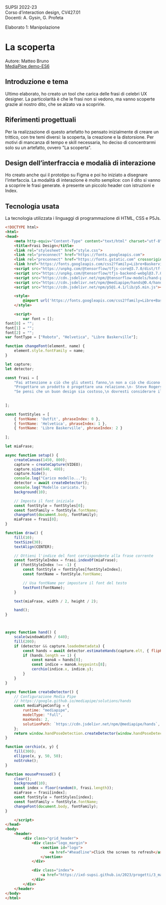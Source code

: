 SUPSI 2022-23  
Corso d’interaction design, CV427.01  
Docenti: A. Gysin, G. Profeta  

Elaborato 1: Manipolazione

# La scoperta
Autore: Matteo Bruno  
[MediaPipe demo-ES6](https://teomatt9000.github.io/Frasi-design/)


## Introduzione e tema

Ultimo elaborato, ho creato un tool che carica delle frasi di celebri UX designer. La particolarità è che le frasi non si vedono, ma vanno scoperte grazie al nostro dito, che se alzato va a scoprirle.


## Riferimenti progettuali


Per la realizzazione di questo artefatto ho pensato inizialmente di creare un trittico, con tre temi diversi: la scoperta, la creazione e la distorsione. Per motivi di mancanza di tempo e skill necessaria, ho deciso di concentrarmi solo su un artefatto, ovvero "La scoperta".






## Design dell’interfraccia e modalià di interazione

Ho creato anche qui il prototipo su Figma e poi ho iniziato a disegnare l'interfaccia.
La modalità di interazione è molto semplice: con il dito si vanno a scoprire le frasi generate.
è presente un piccolo header con istruzioni e Index.




## Tecnologia usata

La tecnologia utilizzata i linguaggi di programmazione di HTML, CSS e P5Js.

```HTML
<!DOCTYPE html>
<html>
<head>
	<meta http-equiv="Content-Type" content="text/html" charset="utf-8" />
	<title>Frasi Design</title>
	<link rel="stylesheet" href="style.css">
	<link rel="preconnect" href="https://fonts.googleapis.com">
	<link rel="preconnect" href="https://fonts.gstatic.com" crossorigin>
	<link href="https://fonts.googleapis.com/css2?family=Libre+Baskerville:wght@700&family=Roboto&display=swap" rel="stylesheet">
	<script src="https://unpkg.com/@tensorflow/tfjs-core@3.7.0/dist/tf-core.min.js"></script>
	<script src="https://unpkg.com/@tensorflow/tfjs-backend-webgl@3.7.0/dist/tf-backend-webgl.min.js"></script>
	<script src="https://cdn.jsdelivr.net/npm/@tensorflow-models/hand-pose-detection@2.0.0/dist/hand-pose-detection.min.js"></script>
	<script src="https://cdn.jsdelivr.net/npm/@mediapipe/hands@0.4/hands.min.js"></script>
	<script src="https://cdn.jsdelivr.net/npm/p5@1.4.1/lib/p5.min.js"></script>

	<style>
		@import url('https://fonts.googleapis.com/css2?family=Libre+Baskerville:wght@700&family=Outfit:wght@500&display=swap" rel="stylesheet');
	</style>

	<script> 
		var font = [];
font[0] = "";
font[1] = "";
font[2] = "";
var fontType = ["Roboto", "Helvetica", "Libre Baskerville"];

function changeFont(element, name) {
	element.style.fontFamily = name;
}

let capture;
let detector;

const frasi = [
	"Fai attenzione a ciò che gli utenti fanno,\n non a ciò che dicono.\n- Jackob Nielsen -",
	"Progettare un prodotto è progettare una relazione.\n- Steve Rogers -",
	"Se pensi che un buon design sia costoso,\n dovresti considerare il costo di un cattivo design.\n- Ralf Speth -"
	
	
];

const fontStyles = [
	{ fontName: 'Outfit', phraseIndex: 0 },
	{ fontName: 'Helvetica', phraseIndex: 1 },
	{ fontName: 'Libre Baskerville', phraseIndex: 2 }
	
];

let miaFrase;

async function setup() {
	createCanvas(1450, 800);
	capture = createCapture(VIDEO);
	capture.size(640, 480);
	capture.hide();
	console.log("Carico modello...");
	detector = await createDetector();
	console.log("Modello caricato.");
	background(10);

	// Imposta il font iniziale
	const fontStyle = fontStyles[0];
	const fontFamily = fontStyle.fontName;
	changeFont(document.body, fontFamily);
	miaFrase = frasi[0];
}

function draw() {
	fill(10);
	textSize(30);
	textAlign(CENTER);

	// Ottieni l'indice del font corrispondente alla frase corrente
	const fontStyleIndex = frasi.indexOf(miaFrase);
	if (fontStyleIndex !== -1) {
		const fontStyle = fontStyles[fontStyleIndex];
		const fontName = fontStyle.fontName;

		// Usa fontName per impostare il font del testo
		textFont(fontName);
	}

	text(miaFrase, width / 2, height / 2);

	hand();
}



async function hand() {
	scale(windowWidth / 640);
	fill(200);
	if (detector && capture.loadedmetadata) {
		const hands = await detector.estimateHands(capture.elt, { flipHorizontal: true });
		if (hands.length == 1) {
			const manoA = hands[0];
			const indice = manoA.keypoints[8];
			cerchio(indice.x, indice.y);
		}
	}
}

async function createDetector() {
	// Configurazione Media Pipe
	// https://google.github.io/mediapipe/solutions/hands
	const mediaPipeConfig = {
		runtime: "mediapipe",
		modelType: "full",
		maxHands: 2,
		solutionPath: `https://cdn.jsdelivr.net/npm/@mediapipe/hands`,
	};
	return window.handPoseDetection.createDetector(window.handPoseDetection.SupportedModels.MediaPipeHands, mediaPipeConfig);
}

function cerchio(x, y) {
	fill(300);
	ellipse(x, y, 50, 50);
	noStroke();
}

function mousePressed() {
	clear();
	background(10);
	const index = floor(random(0, frasi.length));
	miaFrase = frasi[index];
	const fontStyle = fontStyles[index];
	const fontFamily = fontStyle.fontName;
	changeFont(document.body, fontFamily);
}

	</script>
</head>
<body>
	<header>
		<div class="grid_header">
			<div class="logo_margin">
				<section id="logo">
					<a href="#headline">Click the screen to refresh</a>
				</section>
			</div>

			<div class="index">
				<a href="https://ixd-supsi.github.io/2023/progetti/3_manipolazione/">Index</a>
			</div>
		</div>
	</header>
</body>
</html>
